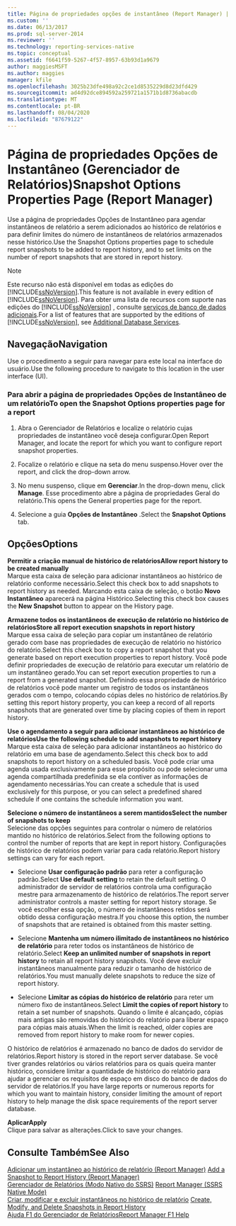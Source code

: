 ```yaml
---
title: Página de propriedades opções de instantâneo (Report Manager) | Microsoft Docs
ms.custom: ''
ms.date: 06/13/2017
ms.prod: sql-server-2014
ms.reviewer: ''
ms.technology: reporting-services-native
ms.topic: conceptual
ms.assetid: f6641f59-5267-4f57-8957-63b93d1a9679
author: maggiesMSFT
ms.author: maggies
manager: kfile
ms.openlocfilehash: 3025b23dfe498a92c2ce1d8535229d8d23dfd429
ms.sourcegitcommit: ad4d92dce894592a259721a1571b1d8736abacdb
ms.translationtype: MT
ms.contentlocale: pt-BR
ms.lasthandoff: 08/04/2020
ms.locfileid: "87679122"
---
```

# <a name="snapshot-options-properties-page-report-manager"></a><span data-ttu-id="ae5ef-102">Página de propriedades Opções de Instantâneo (Gerenciador de Relatórios)</span><span class="sxs-lookup"><span data-stu-id="ae5ef-102">Snapshot Options Properties Page (Report Manager)</span></span>
  <span data-ttu-id="ae5ef-103">Use a página de propriedades Opções de Instantâneo para agendar instantâneos de relatório a serem adicionados ao histórico de relatórios e para definir limites do número de instantâneos de relatórios armazenados nesse histórico.</span><span class="sxs-lookup"><span data-stu-id="ae5ef-103">Use the Snapshot Options properties page to schedule report snapshots to be added to report history, and to set limits on the number of report snapshots that are stored in report history.</span></span>  
  
> [!NOTE]  
>  <span data-ttu-id="ae5ef-104">Este recurso não está disponível em todas as edições do [!INCLUDE[ssNoVersion](../includes/ssnoversion-md.md)].</span><span class="sxs-lookup"><span data-stu-id="ae5ef-104">This feature is not available in every edition of [!INCLUDE[ssNoVersion](../includes/ssnoversion-md.md)].</span></span> <span data-ttu-id="ae5ef-105">Para obter uma lista de recursos com suporte nas edições do [!INCLUDE[ssNoVersion](../includes/ssnoversion-md.md)] , consulte [serviços de banco de dados adicionais](../../2014/getting-started/features-supported-by-the-editions-of-sql-server-2014.md#Add_DBServices).</span><span class="sxs-lookup"><span data-stu-id="ae5ef-105">For a list of features that are supported by the editions of [!INCLUDE[ssNoVersion](../includes/ssnoversion-md.md)], see [Additional Database Services](../../2014/getting-started/features-supported-by-the-editions-of-sql-server-2014.md#Add_DBServices).</span></span>  
  
## <a name="navigation"></a><span data-ttu-id="ae5ef-106">Navegação</span><span class="sxs-lookup"><span data-stu-id="ae5ef-106">Navigation</span></span>  
 <span data-ttu-id="ae5ef-107">Use o procedimento a seguir para navegar para este local na interface do usuário.</span><span class="sxs-lookup"><span data-stu-id="ae5ef-107">Use the following procedure to navigate to this location in the user interface (UI).</span></span>  
  
### <a name="to-open-the-snapshot-options-properties-page-for-a-report"></a><span data-ttu-id="ae5ef-108">Para abrir a página de propriedades Opções de Instantâneo de um relatório</span><span class="sxs-lookup"><span data-stu-id="ae5ef-108">To open the Snapshot Options properties page for a report</span></span>  
  
1.  <span data-ttu-id="ae5ef-109">Abra o Gerenciador de Relatórios e localize o relatório cujas propriedades de instantâneo você deseja configurar.</span><span class="sxs-lookup"><span data-stu-id="ae5ef-109">Open Report Manager, and locate the report for which you want to configure report snapshot properties.</span></span>  
  
2.  <span data-ttu-id="ae5ef-110">Focalize o relatório e clique na seta do menu suspenso.</span><span class="sxs-lookup"><span data-stu-id="ae5ef-110">Hover over the report, and click the drop-down arrow.</span></span>  
  
3.  <span data-ttu-id="ae5ef-111">No menu suspenso, clique em **Gerenciar**.</span><span class="sxs-lookup"><span data-stu-id="ae5ef-111">In the drop-down menu, click **Manage**.</span></span> <span data-ttu-id="ae5ef-112">Esse procedimento abre a página de propriedades Geral do relatório.</span><span class="sxs-lookup"><span data-stu-id="ae5ef-112">This opens the General properties page for the report.</span></span>  
  
4.  <span data-ttu-id="ae5ef-113">Selecione a guia **Opções de Instantâneo** .</span><span class="sxs-lookup"><span data-stu-id="ae5ef-113">Select the **Snapshot Options** tab.</span></span>  
  
## <a name="options"></a><span data-ttu-id="ae5ef-114">Opções</span><span class="sxs-lookup"><span data-stu-id="ae5ef-114">Options</span></span>  
 <span data-ttu-id="ae5ef-115">**Permitir a criação manual de histórico de relatórios**</span><span class="sxs-lookup"><span data-stu-id="ae5ef-115">**Allow report history to be created manually**</span></span>  
 <span data-ttu-id="ae5ef-116">Marque esta caixa de seleção para adicionar instantâneos ao histórico de relatório conforme necessário.</span><span class="sxs-lookup"><span data-stu-id="ae5ef-116">Select this check box to add snapshots to report history as needed.</span></span> <span data-ttu-id="ae5ef-117">Marcando esta caixa de seleção, o botão **Novo Instantâneo** aparecerá na página Histórico.</span><span class="sxs-lookup"><span data-stu-id="ae5ef-117">Selecting this check box causes the **New Snapshot** button to appear on the History page.</span></span>  
  
 <span data-ttu-id="ae5ef-118">**Armazene todos os instantâneos de execução de relatório no histórico de relatórios**</span><span class="sxs-lookup"><span data-stu-id="ae5ef-118">**Store all report execution snapshots in report history**</span></span>  
 <span data-ttu-id="ae5ef-119">Marque essa caixa de seleção para copiar um instantâneo de relatório gerado com base nas propriedades de execução de relatório no histórico do relatório.</span><span class="sxs-lookup"><span data-stu-id="ae5ef-119">Select this check box to copy a report snapshot that you generate based on report execution properties to report history.</span></span> <span data-ttu-id="ae5ef-120">Você pode definir propriedades de execução de relatório para executar um relatório de um instantâneo gerado.</span><span class="sxs-lookup"><span data-stu-id="ae5ef-120">You can set report execution properties to run a report from a generated snapshot.</span></span> <span data-ttu-id="ae5ef-121">Definindo essa propriedade de histórico de relatórios você pode manter um registro de todos os instantâneos gerados com o tempo, colocando cópias deles no histórico de relatórios.</span><span class="sxs-lookup"><span data-stu-id="ae5ef-121">By setting this report history property, you can keep a record of all reports snapshots that are generated over time by placing copies of them in report history.</span></span>  
  
 <span data-ttu-id="ae5ef-122">**Use o agendamento a seguir para adicionar instantâneos ao histórico de relatórios**</span><span class="sxs-lookup"><span data-stu-id="ae5ef-122">**Use the following schedule to add snapshots to report history**</span></span>  
 <span data-ttu-id="ae5ef-123">Marque esta caixa de seleção para adicionar instantâneos ao histórico do relatório em uma base de agendamento.</span><span class="sxs-lookup"><span data-stu-id="ae5ef-123">Select this check box to add snapshots to report history on a scheduled basis.</span></span> <span data-ttu-id="ae5ef-124">Você pode criar uma agenda usada exclusivamente para esse propósito ou pode selecionar uma agenda compartilhada predefinida se ela contiver as informações de agendamento necessárias.</span><span class="sxs-lookup"><span data-stu-id="ae5ef-124">You can create a schedule that is used exclusively for this purpose, or you can select a predefined shared schedule if one contains the schedule information you want.</span></span>  
  
 <span data-ttu-id="ae5ef-125">**Selecione o número de instantâneos a serem mantidos**</span><span class="sxs-lookup"><span data-stu-id="ae5ef-125">**Select the number of snapshots to keep**</span></span>  
 <span data-ttu-id="ae5ef-126">Selecione das opções seguintes para controlar o número de relatórios mantido no histórico de relatórios.</span><span class="sxs-lookup"><span data-stu-id="ae5ef-126">Select from the following options to control the number of reports that are kept in report history.</span></span> <span data-ttu-id="ae5ef-127">Configurações de histórico de relatórios podem variar para cada relatório.</span><span class="sxs-lookup"><span data-stu-id="ae5ef-127">Report history settings can vary for each report.</span></span>  
  
-   <span data-ttu-id="ae5ef-128">Selecione **Usar configuração padrão** para reter a configuração padrão.</span><span class="sxs-lookup"><span data-stu-id="ae5ef-128">Select **Use default setting** to retain the default setting.</span></span> <span data-ttu-id="ae5ef-129">O administrador de servidor de relatórios controla uma configuração mestre para armazenamento de histórico de relatórios.</span><span class="sxs-lookup"><span data-stu-id="ae5ef-129">The report server administrator controls a master setting for report history storage.</span></span> <span data-ttu-id="ae5ef-130">Se você escolher essa opção, o número de instantâneos retidos será obtido dessa configuração mestra.</span><span class="sxs-lookup"><span data-stu-id="ae5ef-130">If you choose this option, the number of snapshots that are retained is obtained from this master setting.</span></span>  
  
-   <span data-ttu-id="ae5ef-131">Selecione **Mantenha um número ilimitado de instantâneos no histórico de relatório** para reter todos os instantâneos de histórico de relatório.</span><span class="sxs-lookup"><span data-stu-id="ae5ef-131">Select **Keep an unlimited number of snapshots in report history** to retain all report history snapshots.</span></span> <span data-ttu-id="ae5ef-132">Você deve excluir instantâneos manualmente para reduzir o tamanho de histórico de relatórios.</span><span class="sxs-lookup"><span data-stu-id="ae5ef-132">You must manually delete snapshots to reduce the size of report history.</span></span>  
  
-   <span data-ttu-id="ae5ef-133">Selecione **Limitar as cópias do histórico de relatório** para reter um número fixo de instantâneos.</span><span class="sxs-lookup"><span data-stu-id="ae5ef-133">Select **Limit the copies of report history** to retain a set number of snapshots.</span></span> <span data-ttu-id="ae5ef-134">Quando o limite é alcançado, cópias mais antigas são removidas do histórico do relatório para liberar espaço para cópias mais atuais.</span><span class="sxs-lookup"><span data-stu-id="ae5ef-134">When the limit is reached, older copies are removed from report history to make room for newer copies.</span></span>  
  
 <span data-ttu-id="ae5ef-135">O histórico de relatórios é armazenado no banco de dados do servidor de relatórios.</span><span class="sxs-lookup"><span data-stu-id="ae5ef-135">Report history is stored in the report server database.</span></span> <span data-ttu-id="ae5ef-136">Se você tiver grandes relatórios ou vários relatórios para os quais queira manter histórico, considere limitar a quantidade de histórico do relatório para ajudar a gerenciar os requisitos de espaço em disco do banco de dados do servidor de relatórios.</span><span class="sxs-lookup"><span data-stu-id="ae5ef-136">If you have large reports or numerous reports for which you want to maintain history, consider limiting the amount of report history to help manage the disk space requirements of the report server database.</span></span>  
  
 <span data-ttu-id="ae5ef-137">**Aplicar**</span><span class="sxs-lookup"><span data-stu-id="ae5ef-137">**Apply**</span></span>  
 <span data-ttu-id="ae5ef-138">Clique para salvar as alterações.</span><span class="sxs-lookup"><span data-stu-id="ae5ef-138">Click to save your changes.</span></span>  
  
## <a name="see-also"></a><span data-ttu-id="ae5ef-139">Consulte Também</span><span class="sxs-lookup"><span data-stu-id="ae5ef-139">See Also</span></span>  
 <span data-ttu-id="ae5ef-140">[Adicionar um instantâneo ao histórico de relatório &#40;Report Manager&#41;](report-server/add-a-snapshot-to-report-history-report-manager.md) </span><span class="sxs-lookup"><span data-stu-id="ae5ef-140">[Add a Snapshot to Report History &#40;Report Manager&#41;](report-server/add-a-snapshot-to-report-history-report-manager.md) </span></span>  
 <span data-ttu-id="ae5ef-141">[Gerenciador de Relatórios &#40;Modo Nativo do SSRS&#41;](../../2014/reporting-services/report-manager-ssrs-native-mode.md) </span><span class="sxs-lookup"><span data-stu-id="ae5ef-141">[Report Manager  &#40;SSRS Native Mode&#41;](../../2014/reporting-services/report-manager-ssrs-native-mode.md) </span></span>  
 <span data-ttu-id="ae5ef-142">[Criar, modificar e excluir instantâneos no histórico de relatório](report-server/create-modify-and-delete-snapshots-in-report-history.md) </span><span class="sxs-lookup"><span data-stu-id="ae5ef-142">[Create, Modify, and Delete Snapshots in Report History](report-server/create-modify-and-delete-snapshots-in-report-history.md) </span></span>  
 [<span data-ttu-id="ae5ef-143">Ajuda F1 do Gerenciador de Relatórios</span><span class="sxs-lookup"><span data-stu-id="ae5ef-143">Report Manager F1 Help</span></span>](../../2014/reporting-services/report-manager-f1-help.md)  
  
  
